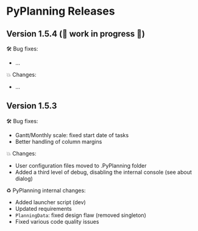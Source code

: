 # PyPlanning Releases #

## Version 1.5.4 (🚧 work in progress 🚧) ##

🛠️ Bug fixes:

* ...

💥 Changes:

* ...

## Version 1.5.3 ##

🛠️ Bug fixes:

* Gantt/Monthly scale: fixed start date of tasks
* Better handling of column margins

💥 Changes:

* User configuration files moved to .PyPlanning folder
* Added a third level of debug, disabling the internal console (see about dialog)

♻ PyPlanning internal changes:

* Added launcher script (dev)
* Updated requirements
* `PlanningData`: fixed design flaw (removed singleton)
* Fixed various code quality issues